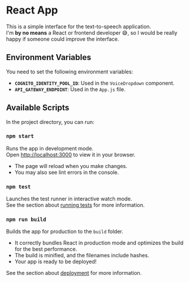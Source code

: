 # React App  

This is a simple interface for the text-to-speech application.  
I'm **by no means** a React or frontend developer 😅, so I would be really happy if someone could improve the interface.

## Environment Variables  

You need to set the following environment variables:  

- **`COGNITO_IDENTITY_POOL_ID`**: Used in the `VoiceDropdown` component.  
- **`API_GATEWAY_ENDPOINT`**: Used in the `App.js` file.

## Available Scripts  

In the project directory, you can run:

### `npm start`  

Runs the app in development mode.  
Open [http://localhost:3000](http://localhost:3000) to view it in your browser.

- The page will reload when you make changes.  
- You may also see lint errors in the console.

### `npm test`  

Launches the test runner in interactive watch mode.  
See the section about [running tests](https://facebook.github.io/create-react-app/docs/running-tests) for more information.

### `npm run build`  

Builds the app for production to the `build` folder.  

- It correctly bundles React in production mode and optimizes the build for the best performance.  
- The build is minified, and the filenames include hashes.  
- Your app is ready to be deployed!

See the section about [deployment](https://facebook.github.io/create-react-app/docs/deployment) for more information.
